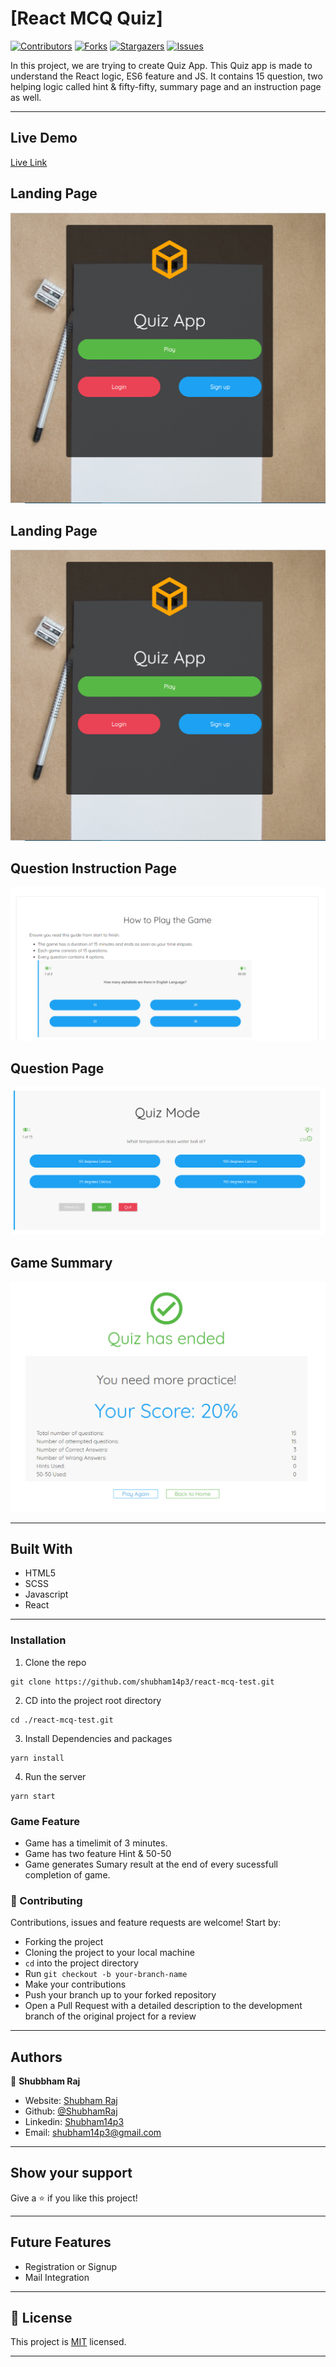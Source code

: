 # [React MCQ Quiz]

[![Contributors][contributors-shield]][contributors-url]
[![Forks][forks-shield]][forks-url]
[![Stargazers][stars-shield]][stars-url]
[![Issues][issues-shield]][issues-url]

In this project, we are trying to create Quiz App. This Quiz app is made to understand the React logic, ES6 feature and JS. It contains 15 question, two helping logic called hint & fifty-fifty, summary page and an instruction page as well. 

---

## Live Demo

[Live Link](https://react-mcq-test.herokuapp.com/)


## Landing Page

![screenshot](./src/assets/img/screenshot01.png)

## Landing Page

![screenshot](./src/assets/img/screenshot01.png)

## Question Instruction Page

![screenshot](./src/assets/img/screenshot02.png)

## Question Page

![screenshot](./src/assets/img/screenshot03.png)

## Game Summary

![screenshot](./src/assets/img/screenshot04.png)

---

## Built With

- HTML5
- SCSS
- Javascript
- React

---

### Installation

1. Clone the repo

```
git clone https://github.com/shubham14p3/react-mcq-test.git
```

2. CD into the project root directory

```
cd ./react-mcq-test.git
```

3. Install Dependencies and packages

```
yarn install
```

4. Run the server

```
yarn start
```

### Game Feature

- Game has a timelimit of 3 minutes.
- Game has two feature Hint & 50-50
- Game generates Sumary result at the end of every sucessfull completion of game.

### 🤝 Contributing

Contributions, issues and feature requests are welcome! Start by:

- Forking the project
- Cloning the project to your local machine
- `cd` into the project directory
- Run `git checkout -b your-branch-name`
- Make your contributions
- Push your branch up to your forked repository
- Open a Pull Request with a detailed description to the development branch of the original project for a review

---

## Authors

👤 **Shubbham Raj**

- Website: [Shubham Raj](https://www.shubhamraj.dev/)
- Github: [@ShubhamRaj](https://github.com/shubham14p3)
- Linkedin: [Shubham14p3](https://www.linkedin.com/in/shubham14p3/)
- Email: shubham14p3@gmail.com

---

## Show your support

Give a ⭐️ if you like this project!

---

## Future Features

- Registration or Signup
- Mail Integration

---

## 📝 License

This project is [MIT](lic.url) licensed.

---

<!-- MARKDOWN LINKS & IMAGES -->

[contributors-shield]: https://img.shields.io/github/contributors/shubham14p3/react-mcq-test.svg?style=flat-square
[contributors-url]: https://github.com/shubham14p3/react-mcq-test/graphs/contributors
[forks-shield]: https://img.shields.io/github/forks/shubham14p3/react-mcq-test.svg?style=flat-square
[forks-url]: https://github.com/shubham14p3/react-mcq-test/network/members
[stars-shield]: https://img.shields.io/github/stars/shubham14p3/react-mcq-test.svg?style=flat-square
[stars-url]: https://github.com/shubham14p3/react-mcq-test/stargazers
[issues-shield]: https://img.shields.io/github/issues/shubham14p3/react-mcq-test.svg?style=flat-square
[issues-url]: https://github.com/shubham14p3/react-mcq-test/issues
